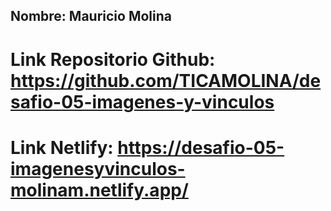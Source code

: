 ## Nombre: Mauricio Molina

# Link Repositorio Github: https://github.com/TICAMOLINA/desafio-05-imagenes-y-vinculos

# Link Netlify: https://desafio-05-imagenesyvinculos-molinam.netlify.app/